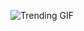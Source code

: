 ![Trending GIF](https://media0.giphy.com/media/v1.Y2lkPThiYjIxNzcycG4yZXJwMTkxNTBidGY4c3V4ZGRwZGI1bHJxeThzdmF3dWhsNDlhZiZlcD12MV9naWZzX3NlYXJjaCZjdD1n/fryY00CO4xCz4uJuDQ/giphy.gif)
